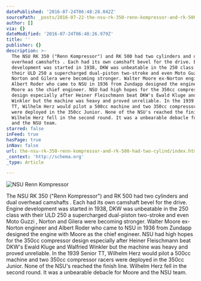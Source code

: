```yaml
---
datePublished: '2016-07-24T06:48:28.042Z'
sourcePath: _posts/2016-07-22-the-nsu-rk-350-renn-kompressor-and-rk-500-had-two-cylind.md
author: []
via: {}
dateModified: '2016-07-24T06:48:26.979Z'
title: ''
publisher: {}
description: >-
  The NSU RK 350 ("Renn Kompressor") and RK 500 had two cylinders and dual
  overhead camshafts . Each had its own camshaft bevel for the drive. Engine
  development was started in 1938, DKW was unbeatable in the 250 class with
  their ULD 250 a supercharged dual-piston two-stroke and even Moto Guzzi ,
  Norton and Gilera were becoming stronger. Walter Moore ex-Norton engineer and
  Albert Roder who came to NSU in 1936 from Zundapp designed the engine with
  Moore as the chief engineer. NSU had high hopes for the 350cc compressor
  design especially after Heiner Fleischmann beat DKW's Ewald Kluge and Walfried
  Winkler but the machine was heavy and proved unreliable. In the 1939 Senior
  TT, Wilhelm Herz would pilot a 500cc machine and two 350cc compressor racers
  were deployed in the 350cc Junior. None of the NSU's reached the finish line.
  Wilhelm Herz fell in the second round. It was a unbearable debacle for Moore
  and the NSU team.
starred: false
inFeed: true
hasPage: true
inNav: false
url: the-nsu-rk-350-renn-kompressor-and-rk-500-had-two-cylind/index.html
_context: 'http://schema.org'
_type: Article

---
```

![NSU Renn Kompressor](https://the-grid-user-content.s3-us-west-2.amazonaws.com/d759270c-14c1-4131-9527-6607cc3af947.jpg)

The NSU RK 350 ("Renn Kompressor") and RK 500 had two cylinders and dual overhead camshafts . Each had its own camshaft bevel for the drive. Engine development was started in 1938, DKW was unbeatable in the 250 class with their ULD 250 a supercharged dual-piston two-stroke and even Moto Guzzi , Norton and Gilera were becoming stronger. Walter Moore ex-Norton engineer and Albert Roder who came to NSU in 1936 from Zundapp designed the engine with Moore as the chief engineer. NSU had high hopes for the 350cc compressor design especially after Heiner Fleischmann beat DKW's Ewald Kluge and Walfried Winkler but the machine was heavy and proved unreliable. In the 1939 Senior TT, Wilhelm Herz would pilot a 500cc machine and two 350cc compressor racers were deployed in the 350cc Junior. None of the NSU's reached the finish line. Wilhelm Herz fell in the second round. It was a unbearable debacle for Moore and the NSU team.